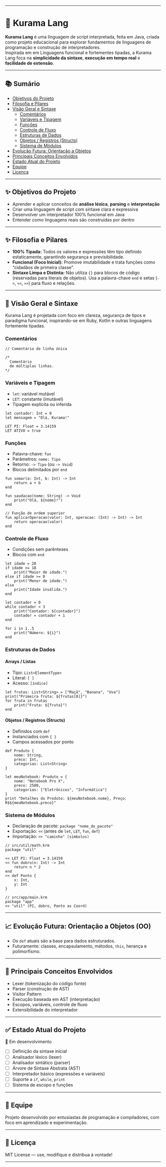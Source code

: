 

---

# 🦊 Kurama Lang

**Kurama Lang** é uma linguagem de script interpretada, feita em Java, criada como projeto educacional para explorar fundamentos de linguagens de programação e construção de interpretadores.  
Inspirada em em Linguagens funcional e fortementes tipadas, a Kurama Lang foca na **simplicidade da sintaxe**, **execução em tempo real** e **facilidade de extensão**.

---

## 📚 Sumário

- [Objetivos do Projeto](#objetivos-do-projeto)
- [Filosofia e Pilares](#filosofia-e-pilares)
- [Visão Geral e Sintaxe](#visão-geral-e-sintaxe)
  - [Comentários](#comentários)
  - [Variáveis e Tipagem](#variáveis-e-tipagem)
  - [Funções](#funções)
  - [Controle de Fluxo](#controle-de-fluxo)
  - [Estruturas de Dados](#estruturas-de-dados)
  - [Objetos / Registros (Structs)](#objetos--registros-structs)
  - [Sistema de Módulos](#sistema-de-módulos)
- [Evolução Futura: Orientação a Objetos](#evolução-futura-orientação-a-objetos-oo)
- [Principais Conceitos Envolvidos](#principais-conceitos-envolvidos)
- [Estado Atual do Projeto](#estado-atual-do-projeto)
- [Equipe](#equipe)
- [Licença](#licença)

---

## ✨ Objetivos do Projeto

- Aprender e aplicar conceitos de **análise léxica**, **parsing** e **interpretação**
- Criar uma linguagem de script com sintaxe clara e expressiva
- Desenvolver um interpretador 100% funcional em Java
- Entender como linguagens reais são construídas por dentro

---

## ✨ Filosofia e Pilares

- **100% Tipada:** Todos os valores e expressões têm tipo definido estaticamente, garantindo segurança e previsibilidade.
- **Funcional (Foco Inicial):** Promove imutabilidade e trata funções como “cidadãos de primeira classe”.
- **Sintaxe Limpa e Distinta:** Não utiliza `{}` para blocos de código (reservadas para literais de objetos). Usa a palavra-chave `end` e setas (`->`, `<<`, `>>`) para fluxo e relações.

---

## 🦊 Visão Geral e Sintaxe

Kurama Lang é projetada com foco em clareza, segurança de tipos e paradigma funcional, inspirando-se em Ruby, Kotlin e outras linguagens fortemente tipadas.

### Comentários

```kurama
// Comentário de linha única

/*
  Comentário
  de múltiplas linhas.
*/
```

### Variáveis e Tipagem

- `let`: variável mutável
- `LET`: constante (imutável)
- Tipagem explícita ou inferida

```kurama
let contador: Int = 0
let mensagem = "Olá, Kurama!"

LET PI: Float = 3.14159
LET ATIVO = true
```

### Funções

- Palavra-chave: `fun`
- Parâmetros: `nome: Tipo`
- Retorno: `-> Tipo` (ou `-> Void`)
- Blocos delimitados por `end`

```kurama
fun somar(a: Int, b: Int) -> Int
    return a + b
end

fun saudacao(nome: String) -> Void
    print("Olá, ${nome}!")
end

// Função de ordem superior
fun aplicarOperacao(valor: Int, operacao: (Int) -> Int) -> Int
    return operacao(valor)
end
```

### Controle de Fluxo

- Condições sem parênteses
- Blocos com `end`

```kurama
let idade = 20
if idade >= 18
    print("Maior de idade.")
else if idade >= 0
    print("Menor de idade.")
else
    print("Idade inválida.")
end

let contador = 0
while contador < 3
    print("Contador: ${contador}")
    contador = contador + 1
end

for i in 1..5
    print("Número: ${i}")
end
```

### Estruturas de Dados

#### Arrays / Listas

- Tipo: `List<ElementType>`
- Literal: `[ ]`
- Acesso: `[índice]`

```kurama
let frutas: List<String> = ["Maçã", "Banana", "Uva"]
print("Primeira fruta: ${frutas[0]}")
for fruta in frutas
    print("Fruta: ${fruta}")
end
```

#### Objetos / Registros (Structs)

- Definidos com `def`
- Instanciados com `{ }`
- Campos acessados por ponto

```kurama
def Produto {
    nome: String,
    preco: Int,
    categorias: List<String>
}

let meuNotebook: Produto = {
    nome: "Notebook Pro X",
    preco: 2500,
    categorias: ["Eletrônicos", "Informática"]
}
print "Detalhes do Produto: ${meuNotebook.nome}, Preço: R$${meuNotebook.preco}"
```

### Sistema de Módulos

- Declaração de pacote: `package "nome_do_pacote"`
- Exportação: `<<` (antes de `let`, `LET`, `fun`, `def`)
- Importação: `>> "caminho" (símbolos)`

```kurama
// src/util/math.krm
package "util"

<< LET PI: Float = 3.14159
<< fun dobro(n: Int) -> Int
    return n * 2
end
<< def Ponto {
    x: Int,
    y: Int
}

// src/app/main.krm
package "app"
>> "util" (PI, dobro, Ponto as Coord)
```

---

## 📈 Evolução Futura: Orientação a Objetos (OO)

- Os `def` atuais são a base para dados estruturados.
- Futuramente: classes, encapsulamento, métodos, `this`, herança e polimorfismo.

---

## 🧠 Principais Conceitos Envolvidos

- Lexer (tokenização do código fonte)
- Parser (construção de AST)
- Visitor Pattern
- Execução baseada em AST (interpretação)
- Escopos, variáveis, controle de fluxo
- Extensibilidade do interpretador

---

## ✅ Estado Atual do Projeto

🚧 Em desenvolvimento

- [ ] Definição da sintaxe inicial
- [ ] Analisador léxico (lexer)
- [ ] Analisador sintático (parser)
- [ ] Árvore de Sintaxe Abstrata (AST)
- [ ] Interpretador básico (expressões e variáveis)
- [ ] Suporte a `if`, `while`, `print`
- [ ] Sistema de escopo e funções

---

## 🤝 Equipe

Projeto desenvolvido por entusiastas de programação e compiladores, com foco em aprendizado e experimentação.

---

## 📜 Licença

MIT License — use, modifique e distribua à vontade!

---